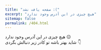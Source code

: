 ```yaml
---
title: "صفحه یافت نشد :("
excerpt: "هیچ چیزی در این آدرس وجود ندارد"
sitemap: false
permalink: /404.html
---
```


هیچ چیزی در این آدرس وجود ندارد :neutral_face:
<br/>
شاید بهتر باشه تو کادر زیر دنبالش بگردی :point_down:
<script type="text/javascript">
  var GOOG_FIXURL_LANG = 'fa';
  var GOOG_FIXURL_SITE = '{{ site.url }}'
</script>
<script type="text/javascript"
  src="//linkhelp.clients.google.com/tbproxy/lh/wm/fixurl.js">
</script>
